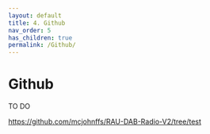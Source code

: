 ```yaml
---
layout: default
title: 4. Github
nav_order: 5
has_children: true
permalink: /Github/
---
```


# Github
TO DO


https://github.com/mcjohnffs/RAU-DAB-Radio-V2/tree/test
